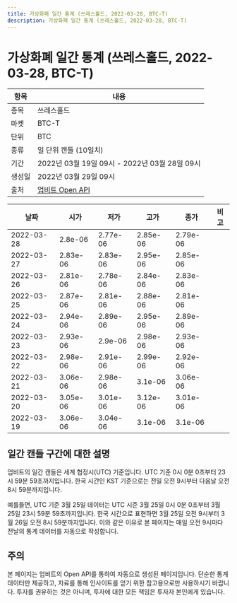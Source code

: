 ```yaml
---
title: 가상화폐 일간 통계 (쓰레스홀드, 2022-03-28, BTC-T)
description: 가상화폐 일간 통계 (쓰레스홀드, 2022-03-28, BTC-T)
---
```



가상화폐 일간 통계 (쓰레스홀드, 2022-03-28, BTC-T)
===

|항목|내용|
|--|--|
|종목|쓰레스홀드|
|마켓|BTC-T|
|단위|BTC|
|종류|일 단위 캔들 (10일치)|
|기간|2022년 03월 19일 09시 - 2022년 03월 28일 09시|
|생성일|2022년 03월 29일 09시|
|출처|[업비트 Open API](https://docs.upbit.com)|


|날짜|시가|저가|고가|종가|비고|
|--|--|--|--|--|--|
|2022-03-28|2.8e-06|2.77e-06|2.85e-06|2.79e-06|    |
|2022-03-27|2.83e-06|2.83e-06|2.95e-06|2.85e-06|    |
|2022-03-26|2.81e-06|2.78e-06|2.84e-06|2.83e-06|    |
|2022-03-25|2.87e-06|2.81e-06|2.88e-06|2.81e-06|    |
|2022-03-24|2.94e-06|2.89e-06|2.95e-06|2.89e-06|    |
|2022-03-23|2.93e-06|2.9e-06|2.98e-06|2.93e-06|    |
|2022-03-22|2.98e-06|2.91e-06|2.99e-06|2.92e-06|    |
|2022-03-21|3.06e-06|2.98e-06|3.1e-06|3.06e-06|    |
|2022-03-20|3.05e-06|3.01e-06|3.12e-06|3.01e-06|    |
|2022-03-19|3.06e-06|3.04e-06|3.1e-06|3.1e-06|    |


일간 캔들 구간에 대한 설명
---


업비트의 일간 캔들은 세계 협정시(UTC) 기준입니다. 
UTC 기준 0시 0분 0초부터 23시 59분 59초까지입니다. 
한국 시간인 KST 기준으로는 전일 오전 9시부터 다음날 오전 8시 59분까지입니다. 


예를들면, UTC 기준 3월 25일 데이터는 UTC 시준 3월 25일 0시 0분 0초부터 3월 25일 23시 59분 59초까지입니다. 
한국 시간으로 표현하면 3월 25일 오전 9시부터 3월 26일 오전 8시 59분까지입니다. 
이와 같은 이유로 본 페이지는 매일 오전 9시마다 전날의 통계 데이터를 자동으로 작성합니다. 


주의
---


본 페이지는 업비트의 Open API를 통하여 자동으로 생성된 페이지입니다. 
단순한 통계 데이터만 제공하고, 자료를 통해 인사이트를 얻기 위한 참고용으로만 사용하시기 바랍니다. 
투자를 권유하는 것은 아니며, 투자에 대한 모든 책임은 투자자 본인에게 있습니다. 
